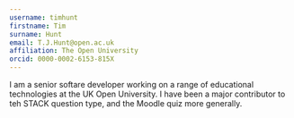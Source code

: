 ```yaml
---
username: timhunt
firstname: Tim
surname: Hunt
email: T.J.Hunt@open.ac.uk
affiliation: The Open University
orcid: 0000-0002-6153-815X
---
```

I am a senior softare developer working on a range of educational technologies at the UK Open University.
I have been a major contributor to teh STACK question type, and the Moodle quiz more generally.
